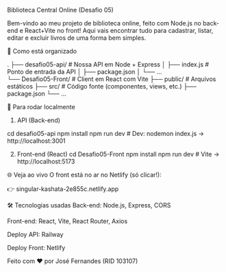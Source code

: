 Biblioteca Central Online (Desafio 05)

Bem-vindo ao meu projeto de biblioteca online, feito com Node.js no back-end e React+Vite no front! Aqui vais encontrar tudo para cadastrar, listar, editar e excluir livros de uma forma bem simples.

📁 Como está organizado

.
├── desafio05-api/        # Nossa API em Node + Express
│   ├── index.js          # Ponto de entrada da API
│   ├── package.json
│   └── …                 
└── Desafio05-Front/      # Client em React com Vite
    ├── public/           # Arquivos estáticos
    ├── src/              # Código fonte (componentes, views, etc.)
    ├── package.json
    └── …

🚀 Para rodar localmente

1) API (Back-end)

cd desafio05-api
npm install
npm run dev   # Dev: nodemon index.js → http://localhost:3001

2) Front-end (React)
cd Desafio05-Front
npm install
npm run dev   # Vite → http://localhost:5173

🌐 Veja ao vivo
O front está no ar no Netlify (só clicar!):

👉 singular-kashata-2e855c.netlify.app

🛠 Tecnologias usadas
Back-end: Node.js, Express, CORS

Front-end: React, Vite, React Router, Axios

Deploy API: Railway

Deploy Front: Netlify

Feito com ❤️ por José Fernandes (RID 103107)